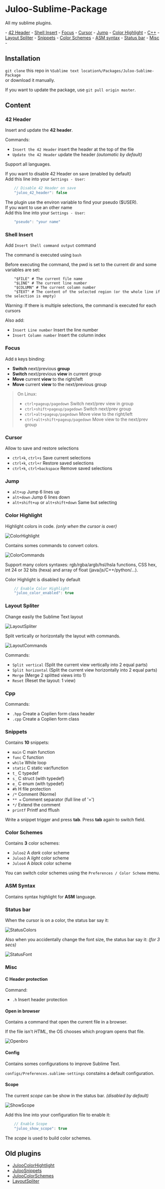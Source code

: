 # Juloo-Sublime-Package

All my sublime plugins.

\- [42 Header](#42-header) - [Shell Insert](#shell-insert) - [Focus](#focus) - [Cursor](#cursor) - [Jump](#jump) - [Color Highlight](#color-highlight) - [C++](#cpp) - [Layout Spliter](#layout-spliter) - [Snippets](#snippets) - [Color Schemes](#color-schemes) - [ASM syntax](#asm-syntax) - [Status bar](#status-bar) - [Misc](#misc) -

## Installation

`git clone` this repo in `%Sublime text location%/Packages/Juloo-Sublime-Package`<br />
or download it manually.

If you want to update the package, use `git pull origin master`.

## Content

### 42 Header

Insert and update the **42 header**.

Commands:
* `Insert the 42 Header` insert the header at the top of the file
* `Update the 42 Header` update the header _(automatic by default)_

Support all languages.

If you want to disable 42 Header on save (enabled by default)<br />
Add this line into your `Settings - User`:

```js
	// Disable 42 Header on save
	"juloo_42_header": false
```

The plugin use the environ variable to find your pseudo ($USER).<br />
If you want to use an other name<br />
Add this line into your `Settings - User`:

```js
	"pseudo": "your name"
```

### Shell Insert

Add `Insert Shell command output` command

The command is executed using `bash`

Before executing the command, the pwd is set to the current dir
and some variables are set:

```shell
	"$FILE" # The current file name
	"$LINE" # The current line number
	"$COLUMN" # The current column number
	"$TEXT" # The content of the selected region (or the whole line if the selection is empty)
```

Warning: If there is multiple selections, the command is executed for each cursors

Also add:
* `Insert Line number` Insert the line number
* `Insert Column number` Insert the column index

### Focus

Add `8` keys binding:
- **Switch** next/previous **group**
- **Switch** next/previous **view** in current group
- **Move** current **view** to the right/left
- **Move** current **view** to the next/previous group

> On Linux:
> - `ctrl+pageup/pagedown` Switch next/prev view in group
> - `ctrl+shift+pageup/pagedown` Switch next/prev group
> - `ctrl+alt+pageup/pagedown` Move view to the right/left
> - `ctrl+alt+shift+pageup/pagedown` Move view to the next/prev group

### Cursor

Allow to save and restore selections

* `ctrl+k`, `ctrl+s` Save current selections
* `ctrl+k`, `ctrl+r` Restore saved selections
* `ctrl+k`, `ctrl+backspace` Remove saved selections

### Jump

* `alt+up` Jump 6 lines up
* `alt+down` Jump 6 lines down
* `alt+shift+up` or `alt+shift+down` Same but selecting

### Color Highlight

Highlight colors in code. _(only when the cursor is over)_

![ColorHighlight](/images/color_highlight.png)

Contains somes commands to convert colors.

![ColorCommands](/images/color_commands.png)

Support many colors syntaxes: rgb/rgba/argb/hsl/hsla functions, CSS hex, int 24 or 32 bits (hexa) and array of float (java/js/C++/python/...).

Color Highlight is disabled by default

```js
	// Enable Color Highlight
	"juloo_color_enabled": true
```

### Layout Spliter

Change easily the Sublime Text layout

![LayoutSpliter](/images/layout_spliter.gif)

Split vertically or horizontally the layout with commands.

![LayoutCommands](/images/layout_commands.png)

Commands:

* `Split vertical` (Split the current view vertically into 2 equal parts)
* `Split horizontal` (Split the current view horizontally into 2 equal parts)
* `Merge` (Merge 2 splitted views into 1)
* `Reset` (Reset the layout: 1 view)

### Cpp

Commands:
* `.hpp` Create a Coplien form class header
* `.cpp` Create a Coplien form class

### Snippets

Contains **10** snippets:

* `main` C main function
* `func` C function
* `while` While loop
* `static` C static var/function
* `t_` C typedef
* `s_` C struct (with typedef)
* `e_` C enum (with typedef)
* `#h` H file protection
* `/*` Comment (Norme)
* `** =` Comment separator (full line of '=')
* `*/` Extend the comment
* `printf` Printf and fflush

Write a snippet trigger and press **tab**. Press **tab** again to switch field.

### Color Schemes

Contains **3** color schemes:

* `Juloo2` A _dark_ color scheme
* `Juloo3` A _light_ color scheme
* `Juloo4` A _black_ color scheme

You can switch color schemes using the `Preferences / Color Scheme` menu.

### ASM Syntax

Contains syntax highlight for **ASM** language.

### Status bar

When the cursor is on a color, the status bar say it:

![StatusColors](/images/status_colors.png)

Also when you accidentally change the font size, the status bar say it: _(for 3 secs)_

![StatusFont](/images/status_font.png)

### Misc

#### C Header protection

Command:
* `.h` Insert header protection

#### Open in browser

Contains a command that open the current file in a browser.

If the file isn't _HTML_, the OS chooses which program opens that file.

![Openbro](/images/misc_openbro.png)

#### Config

Contains somes configurations to improve Sublime Text.

`configs/Preferences.sublime-settings` constains a default configuration.

#### Scope

The current _scope_ can be show in the status bar. _(disabled by default)_

![ShowScope](/images/status_scope.png)

Add this line into your configuration file to enable it:

```js
	// Enable Scope
	"juloo_show_scope": true
```

The _scope_ is used to build color schemes.

## Old plugins

* [JulooColorHightlight](https://github.com/Julow/JulooColorHighlight)
* [JulooSnippets](https://github.com/Julow/Juloo-Snippets)
* [JulooColorSchemes](https://github.com/Julow/Juloo-Color-Schemes)
* [LayoutSpliter](https://github.com/Julow/LayoutSpliter)
